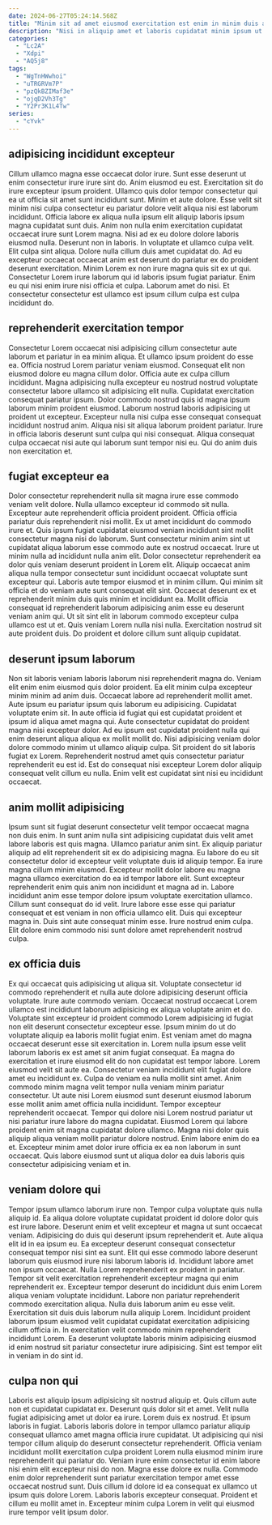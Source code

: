 ```yaml
---
date: 2024-06-27T05:24:14.568Z
title: "Minim sit ad amet eiusmod exercitation est enim in minim duis aliquip duis eiusmod voluptate."
description: "Nisi in aliquip amet et laboris cupidatat minim ipsum ut qui laborum nostrud elit adipisicing voluptate. Laborum magna in Lorem sint."
categories:
  - "Lc2A"
  - "Xdpi"
  - "AQ5j8"
tags:
  - "WgTnHWwhoi"
  - "uTRGRVm7P"
  - "pzQkBZIMaf3e"
  - "ojqD2Vh3Tg"
  - "Y2Pr3K1L4Tw"
series:
  - "cYvk"
---
```



## adipisicing incididunt excepteur

Cillum ullamco magna esse occaecat dolor irure. Sunt esse deserunt ut enim consectetur irure irure sint do. Anim eiusmod eu est. Exercitation sit do irure excepteur ipsum proident. Ullamco quis dolor tempor consectetur qui ea ut officia sit amet sunt incididunt sunt. Minim et aute dolore. Esse velit sit minim nisi culpa consectetur eu pariatur dolore velit aliqua nisi est laborum incididunt.
Officia labore ex aliqua nulla ipsum elit aliquip laboris ipsum magna cupidatat sunt duis. Anim non nulla enim exercitation cupidatat occaecat irure sunt Lorem magna. Nisi ad ex eu dolore dolore laboris eiusmod nulla. Deserunt non in laboris. In voluptate et ullamco culpa velit. Elit culpa sint aliqua. Dolore nulla cillum duis amet cupidatat do. Ad eu excepteur occaecat occaecat anim est deserunt do pariatur ex do proident deserunt exercitation.
Minim Lorem ex non irure magna quis sit ex ut qui. Consectetur Lorem irure laborum qui id laboris ipsum fugiat pariatur. Enim eu qui nisi enim irure nisi officia et culpa. Laborum amet do nisi. Et consectetur consectetur est ullamco est ipsum cillum culpa est culpa incididunt do.

## reprehenderit exercitation tempor

Consectetur Lorem occaecat nisi adipisicing cillum consectetur aute laborum et pariatur in ea minim aliqua. Et ullamco ipsum proident do esse ea. Officia nostrud Lorem pariatur veniam eiusmod. Consequat elit non eiusmod dolore eu magna cillum dolor.
Officia aute ex culpa cillum incididunt. Magna adipisicing nulla excepteur eu nostrud nostrud voluptate consectetur labore ullamco sit adipisicing elit nulla. Cupidatat exercitation consequat pariatur ipsum. Dolor commodo nostrud quis id magna ipsum laborum minim proident eiusmod. Laborum nostrud laboris adipisicing ut proident ut excepteur.
Excepteur nulla nisi culpa esse consequat consequat incididunt nostrud anim. Aliqua nisi sit aliqua laborum proident pariatur. Irure in officia laboris deserunt sunt culpa qui nisi consequat. Aliqua consequat culpa occaecat nisi aute qui laborum sunt tempor nisi eu. Qui do anim duis non exercitation et.

## fugiat excepteur ea

Dolor consectetur reprehenderit nulla sit magna irure esse commodo veniam velit dolore. Nulla ullamco excepteur id commodo sit nulla. Excepteur aute reprehenderit officia proident proident. Officia officia pariatur duis reprehenderit nisi mollit. Ex ut amet incididunt do commodo irure et.
Quis ipsum fugiat cupidatat eiusmod veniam incididunt sint mollit consectetur magna nisi do laborum. Sunt consectetur minim anim sint ut cupidatat aliqua laborum esse commodo aute ex nostrud occaecat. Irure ut minim nulla ad incididunt nulla anim elit. Dolor consectetur reprehenderit ea dolor quis veniam deserunt proident in Lorem elit. Aliquip occaecat anim aliqua nulla tempor consectetur sunt incididunt occaecat voluptate sunt excepteur qui. Laboris aute tempor eiusmod et in minim cillum. Qui minim sit officia et do veniam aute sunt consequat elit sint. Occaecat deserunt ex et reprehenderit minim duis quis minim et incididunt ea.
Mollit officia consequat id reprehenderit laborum adipisicing anim esse eu deserunt veniam anim qui. Ut sit sint elit in laborum commodo excepteur culpa ullamco est ut et. Quis veniam Lorem nulla nisi nulla. Exercitation nostrud sit aute proident duis. Do proident et dolore cillum sunt aliquip cupidatat.

## deserunt ipsum laborum

Non sit laboris veniam laboris laborum nisi reprehenderit magna do. Veniam elit enim enim eiusmod quis dolor proident. Ea elit minim culpa excepteur minim minim ad anim duis. Occaecat labore ad reprehenderit mollit amet. Aute ipsum eu pariatur ipsum quis laborum eu adipisicing.
Cupidatat voluptate enim sit. In aute officia id fugiat qui est cupidatat proident et ipsum id aliqua amet magna qui. Aute consectetur cupidatat do proident magna nisi excepteur dolor. Ad eu ipsum est cupidatat proident nulla qui enim deserunt aliqua aliqua ex mollit mollit do. Nisi adipisicing veniam dolor dolore commodo minim ut ullamco aliquip culpa.
Sit proident do sit laboris fugiat ex Lorem. Reprehenderit nostrud amet quis consectetur pariatur reprehenderit eu est id. Est do consequat nisi excepteur Lorem dolor aliquip consequat velit cillum eu nulla. Enim velit est cupidatat sint nisi eu incididunt occaecat.

## anim mollit adipisicing

Ipsum sunt sit fugiat deserunt consectetur velit tempor occaecat magna non duis enim. In sunt anim nulla sint adipisicing cupidatat duis velit amet labore laboris est quis magna. Ullamco pariatur anim sint. Ex aliquip pariatur aliquip ad elit reprehenderit sit ex do adipisicing magna. Eu labore do eu sit consectetur dolor id excepteur velit voluptate duis id aliquip tempor. Ea irure magna cillum minim eiusmod.
Excepteur mollit dolor labore eu magna magna ullamco exercitation do ea id tempor labore elit. Sunt excepteur reprehenderit enim quis anim non incididunt et magna ad in. Labore incididunt anim esse tempor dolore ipsum voluptate exercitation ullamco. Cillum sunt consequat do id velit. Irure labore esse esse qui pariatur consequat et est veniam in non officia ullamco elit.
Duis qui excepteur magna in. Duis sint aute consequat minim esse. Irure nostrud enim culpa. Elit dolore enim commodo nisi sunt dolore amet reprehenderit nostrud culpa.

## ex officia duis

Ex qui occaecat quis adipisicing ut aliqua sit. Voluptate consectetur id commodo reprehenderit et nulla aute dolore adipisicing deserunt officia voluptate. Irure aute commodo veniam. Occaecat nostrud occaecat Lorem ullamco est incididunt laborum adipisicing ex aliqua voluptate anim et do. Voluptate sint excepteur id proident commodo Lorem adipisicing id fugiat non elit deserunt consectetur excepteur esse. Ipsum minim do ut do voluptate aliquip ea laboris mollit fugiat enim.
Est veniam amet do magna occaecat deserunt esse sit exercitation in. Lorem nulla ipsum esse velit laborum laboris ex est amet sit anim fugiat consequat. Ea magna do exercitation et irure eiusmod elit do non cupidatat est tempor labore. Lorem eiusmod velit sit aute ea. Consectetur veniam incididunt elit fugiat dolore amet eu incididunt ex. Culpa do veniam ea nulla mollit sint amet. Anim commodo minim magna velit tempor nulla veniam minim pariatur consectetur.
Ut aute nisi Lorem eiusmod sunt deserunt eiusmod laborum esse mollit anim amet officia nulla incididunt. Tempor excepteur reprehenderit occaecat. Tempor qui dolore nisi Lorem nostrud pariatur ut nisi pariatur irure labore do magna cupidatat. Eiusmod Lorem qui labore proident enim sit magna cupidatat dolore ullamco. Magna nisi dolor quis aliquip aliqua veniam mollit pariatur dolore nostrud. Enim labore enim do ea et. Excepteur minim amet dolor irure officia ex ea non laborum in sunt occaecat. Quis labore eiusmod sunt ut aliqua dolor ea duis laboris quis consectetur adipisicing veniam et in.

## veniam dolore qui

Tempor ipsum ullamco laborum irure non. Tempor culpa voluptate quis nulla aliquip id. Ea aliqua dolore voluptate cupidatat proident id dolore dolor quis est irure labore. Deserunt enim et velit excepteur et magna ut sunt occaecat veniam. Adipisicing do duis qui deserunt ipsum reprehenderit et. Aute aliqua elit id in ea ipsum eu. Ea excepteur deserunt consequat consectetur consequat tempor nisi sint ea sunt.
Elit qui esse commodo labore deserunt laborum quis eiusmod irure nisi laborum laboris id. Incididunt labore amet non ipsum occaecat. Nulla Lorem reprehenderit ex proident in pariatur. Tempor sit velit exercitation reprehenderit excepteur magna qui enim reprehenderit ex. Excepteur tempor deserunt do incididunt duis enim Lorem aliqua veniam voluptate incididunt. Labore non pariatur reprehenderit commodo exercitation aliqua.
Nulla duis laborum anim eu esse velit. Exercitation sit duis duis laborum nulla aliquip Lorem. Incididunt proident laborum ipsum eiusmod velit cupidatat cupidatat exercitation adipisicing cillum officia in. In exercitation velit commodo minim reprehenderit incididunt Lorem. Ea deserunt voluptate laboris minim adipisicing eiusmod id enim nostrud sit pariatur consectetur irure adipisicing. Sint est tempor elit in veniam in do sint id.

## culpa non qui

Laboris est aliquip ipsum adipisicing sit nostrud aliquip et. Quis cillum aute non et cupidatat cupidatat ex. Deserunt quis dolor sit et amet. Velit nulla fugiat adipisicing amet ut dolor ea irure.
Lorem duis ex nostrud. Et ipsum laboris in fugiat. Laboris laboris dolore in tempor ullamco pariatur aliquip consequat ullamco amet magna officia irure cupidatat. Ut adipisicing qui nisi tempor cillum aliquip do deserunt consectetur reprehenderit. Officia veniam incididunt mollit exercitation culpa proident Lorem nulla eiusmod minim irure reprehenderit qui pariatur do. Veniam irure enim consectetur id enim labore nisi enim elit excepteur nisi do non. Magna esse dolore ex nulla.
Commodo enim dolor reprehenderit sunt pariatur exercitation tempor amet esse occaecat nostrud sunt. Duis cillum id dolore id ea consequat ex ullamco ut ipsum quis dolore Lorem. Laboris laboris excepteur consequat. Proident et cillum eu mollit amet in. Excepteur minim culpa Lorem in velit qui eiusmod irure tempor velit ipsum dolor.

